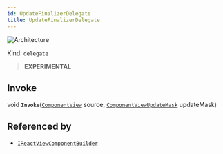 ```yaml
---
id: UpdateFinalizerDelegate
title: UpdateFinalizerDelegate
---
```


![Architecture](https://img.shields.io/badge/architecture-new_only-blue)

Kind: `delegate`

> **EXPERIMENTAL**

## Invoke
void **`Invoke`**([`ComponentView`](ComponentView) source, [`ComponentViewUpdateMask`](ComponentViewUpdateMask) updateMask)

## Referenced by
- [`IReactViewComponentBuilder`](IReactViewComponentBuilder)
